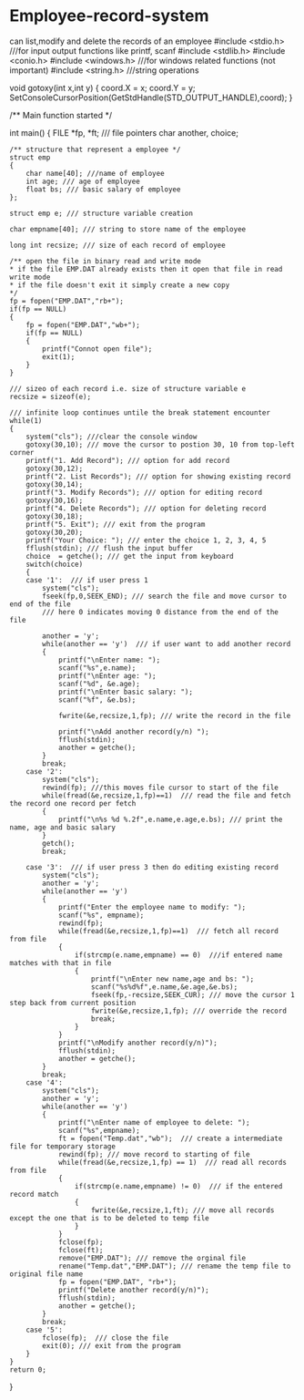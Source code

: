 # Employee-record-system
can list,modify and delete the records of an employee
#include <stdio.h> ///for input output functions like printf, scanf
#include <stdlib.h>
#include <conio.h>
#include <windows.h> ///for windows related functions (not important)
#include <string.h>  ///string operations


void gotoxy(int x,int y)
{
    coord.X = x;
    coord.Y = y;
    SetConsoleCursorPosition(GetStdHandle(STD_OUTPUT_HANDLE),coord);
}

/** Main function started */

int main()
{
    FILE *fp, *ft; /// file pointers
    char another, choice;

    /** structure that represent a employee */
    struct emp
    {
        char name[40]; ///name of employee
        int age; /// age of employee
        float bs; /// basic salary of employee
    };

    struct emp e; /// structure variable creation

    char empname[40]; /// string to store name of the employee

    long int recsize; /// size of each record of employee

    /** open the file in binary read and write mode
    * if the file EMP.DAT already exists then it open that file in read write mode
    * if the file doesn't exit it simply create a new copy
    */
    fp = fopen("EMP.DAT","rb+");
    if(fp == NULL)
    {
        fp = fopen("EMP.DAT","wb+");
        if(fp == NULL)
        {
            printf("Connot open file");
            exit(1);
        }
    }

    /// sizeo of each record i.e. size of structure variable e
    recsize = sizeof(e);

    /// infinite loop continues untile the break statement encounter
    while(1)
    {
        system("cls"); ///clear the console window
        gotoxy(30,10); /// move the cursor to postion 30, 10 from top-left corner
        printf("1. Add Record"); /// option for add record
        gotoxy(30,12);
        printf("2. List Records"); /// option for showing existing record
        gotoxy(30,14);
        printf("3. Modify Records"); /// option for editing record
        gotoxy(30,16);
        printf("4. Delete Records"); /// option for deleting record
        gotoxy(30,18);
        printf("5. Exit"); /// exit from the program
        gotoxy(30,20);
        printf("Your Choice: "); /// enter the choice 1, 2, 3, 4, 5
        fflush(stdin); /// flush the input buffer
        choice  = getche(); /// get the input from keyboard
        switch(choice)
        {
        case '1':  /// if user press 1
            system("cls");
            fseek(fp,0,SEEK_END); /// search the file and move cursor to end of the file
            /// here 0 indicates moving 0 distance from the end of the file

            another = 'y';
            while(another == 'y')  /// if user want to add another record
            {
                printf("\nEnter name: ");
                scanf("%s",e.name);
                printf("\nEnter age: ");
                scanf("%d", &e.age);
                printf("\nEnter basic salary: ");
                scanf("%f", &e.bs);

                fwrite(&e,recsize,1,fp); /// write the record in the file

                printf("\nAdd another record(y/n) ");
                fflush(stdin);
                another = getche();
            }
            break;
        case '2':
            system("cls");
            rewind(fp); ///this moves file cursor to start of the file
            while(fread(&e,recsize,1,fp)==1)  /// read the file and fetch the record one record per fetch
            {
                printf("\n%s %d %.2f",e.name,e.age,e.bs); /// print the name, age and basic salary
            }
            getch();
            break;

        case '3':  /// if user press 3 then do editing existing record
            system("cls");
            another = 'y';
            while(another == 'y')
            {
                printf("Enter the employee name to modify: ");
                scanf("%s", empname);
                rewind(fp);
                while(fread(&e,recsize,1,fp)==1)  /// fetch all record from file
                {
                    if(strcmp(e.name,empname) == 0)  ///if entered name matches with that in file
                    {
                        printf("\nEnter new name,age and bs: ");
                        scanf("%s%d%f",e.name,&e.age,&e.bs);
                        fseek(fp,-recsize,SEEK_CUR); /// move the cursor 1 step back from current position
                        fwrite(&e,recsize,1,fp); /// override the record
                        break;
                    }
                }
                printf("\nModify another record(y/n)");
                fflush(stdin);
                another = getche();
            }
            break;
        case '4':
            system("cls");
            another = 'y';
            while(another == 'y')
            {
                printf("\nEnter name of employee to delete: ");
                scanf("%s",empname);
                ft = fopen("Temp.dat","wb");  /// create a intermediate file for temporary storage
                rewind(fp); /// move record to starting of file
                while(fread(&e,recsize,1,fp) == 1)  /// read all records from file
                {
                    if(strcmp(e.name,empname) != 0)  /// if the entered record match
                    {
                        fwrite(&e,recsize,1,ft); /// move all records except the one that is to be deleted to temp file
                    }
                }
                fclose(fp);
                fclose(ft);
                remove("EMP.DAT"); /// remove the orginal file
                rename("Temp.dat","EMP.DAT"); /// rename the temp file to original file name
                fp = fopen("EMP.DAT", "rb+");
                printf("Delete another record(y/n)");
                fflush(stdin);
                another = getche();
            }
            break;
        case '5':
            fclose(fp);  /// close the file
            exit(0); /// exit from the program
        }
    }
    return 0;
}
